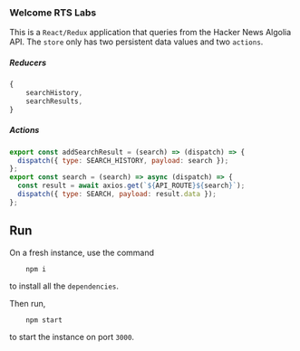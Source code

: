 ### Welcome RTS Labs

This is a `React/Redux` application that queries from the Hacker News Algolia API. The `store` only has two persistent data values and two `actions`.

##### Reducers

```javascript
{
    searchHistory,
    searchResults,
}
```

##### Actions

```javascript
export const addSearchResult = (search) => (dispatch) => {
  dispatch({ type: SEARCH_HISTORY, payload: search });
};
export const search = (search) => async (dispatch) => {
  const result = await axios.get(`${API_ROUTE}${search}`);
  dispatch({ type: SEARCH, payload: result.data });
};
```

## Run

On a fresh instance, use the command

```
    npm i
```

to install all the `dependencies`.

Then run,

```
    npm start
```

to start the instance on port `3000`.
